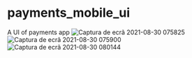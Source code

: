 # payments_mobile_ui
A UI of payments app
![Captura de ecrã 2021-08-30 075825](https://user-images.githubusercontent.com/50122963/131301690-06d23f34-d938-4cfc-a9e1-8a9ac8c1b599.png)
![Captura de ecrã 2021-08-30 075900](https://user-images.githubusercontent.com/50122963/131301694-eafc93a1-bdea-4464-8ad1-3ca332ec804f.png)
![Captura de ecrã 2021-08-30 080144](https://user-images.githubusercontent.com/50122963/131301697-c8270dd7-e9ab-44ab-9224-b76c51511e88.png)

